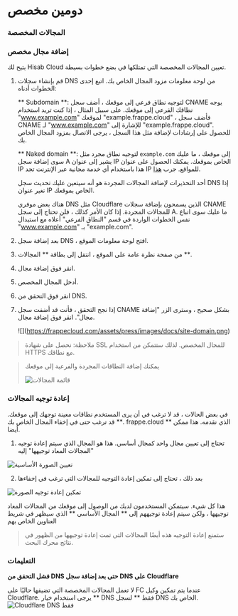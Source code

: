 # دومين مخصص

### المجالات المخصصة

### إضافة مجال مخصص

يتيح لك Hisab Cloud تعيين المجالات المخصصة التي تمتلكها في بضع خطوات بسيطة.

1.  قم بإنشاء سجلات DNS من لوحة معلومات مزود المجال الخاص بك. اتبع إحدى الخطوات أدناه:

    \*\* Subdomain \*\*: لتوجيه نطاق فرعي إلى موقعك ، أضف سجل CNAME يوجه نطاقك الفرعي إلى موقعك. على سبيل المثال ، إذا كنت تريد استخدام "www.example.com" لموقعك "example.frappe.cloud" ، فأضف سجل CNAME لـ "www.example.com" للإشارة إلى "example.frappe.cloud". للحصول على إرشادات لإضافة مثل هذا السجل ، يرجى الاتصال بمزود المجال الخاص بك.

    \*\* Naked domain \*\*: لتوجيه نطاق مجرد مثل `example.com` إلى موقعك ، ما عليك سوى إضافة سجل A يشير إلى عنوان IP الخاص بموقعك. يمكنك الحصول على عنوان IP هذا باستخدام أي خدمة مجانية عبر الإنترنت تجد IP للمواقع. جرب [هذا](https://www.find-ip.net/ip-locator).

    أحد التحذيرات لإضافة المجالات المجردة هو أنه سيتعين عليك تحديث سجل DNS إذا تغير عنوان IP الخاص بموقعك.

    هناك بعض موفري DNS مثل Cloudflare الذين يسمحون بإضافة سجلات CNAME للمجالات المجردة. إذا كان الأمر كذلك ، فلن تحتاج إلى سجل A. ما عليك سوى اتباع نفس الخطوات الواردة في قسم "النطاق الفرعي" أعلاه مع استبدال "www.example.com" بـ "example.com".
2. بعد إضافة سجل DNS ، افتح لوحة معلومات الموقع.
3. من صفحة نظرة عامة على الموقع ، انتقل إلى بطاقة \*\* المجالات \*\*.
4. انقر فوق إضافة مجال.
5. أدخل المجال المخصص.
6. انقر فوق التحقق من DNS.
7.  إذا نجح التحقق ، فأنت قد أضفت سجل CNAME بشكل صحيح ، وسترى الزر "إضافة مجال". انقر فوق إضافة مجال.

    !\[]\(https://frappecloud.com/assets/press/images/docs/site-domain.png)

> ملاحظة: نحصل على شهادة SSL للمجال المخصص. لذلك ستتمكن من استخدام HTTPS مع نطاقك.

> يمكنك إضافة النطاقات المجردة والفرعية إلى موقعك
>
> ![قائمة المجالات](https://frappecloud.com/files/docs-domains-list.png)

### إعادة توجيه المجالات

في بعض الحالات ، قد لا ترغب في أن يرى المستخدم نطاقات معينة توجهك إلى موقعك. قد ترغب حتى في إخفاء المجال الخاص بك \*\*. frappe.cloud \*\* الذي نقدمه. هذا ممكن أيضا.

1. تحتاج إلى تعيين مجال واحد كمجال أساسي. هذا هو المجال الذي سيتم إعادة توجيه "المجالات المعاد توجيهها" إليه

![تعيين الصورة الأساسية](https://frappecloud.com/files/domain-redirect.png)

2. بعد ذلك ، تحتاج إلى تمكين إعادة التوجيه للمجالات التي ترغب في إخفاءها

![تمكين إعادة توجيه الصورة](https://frappecloud.com/files/domain-redirect-2.png)

هذا كل شيء. سيتمكن المستخدمون لديك من الوصول إلى موقعك من المجالات المعاد توجيهها ، ولكن سيتم إعادة توجيههم إلى \*\* المجال الأساسي \*\* الذي سيظهر في شريط العناوين الخاص بهم

> ستمنع إعادة التوجيه هذه أيضًا المجالات التي تمت إعادة توجيهها من الظهور في نتائج محرك البحث.

### التعليمات

**فشل التحقق من DNS حتى بعد إضافة سجل DNS على Cloudflare**

لا تعمل المجالات المخصصة التي تضيفها حاليًا على FC عندما يتم تمكين وكيل Cloudflare. يرجى استخدام خيار \*\* DNS فقط \*\* لسجل DNS الخاص بك. ![Cloudflare DNS فقط](https://frappecloud.com/files/dns\_only.png)
